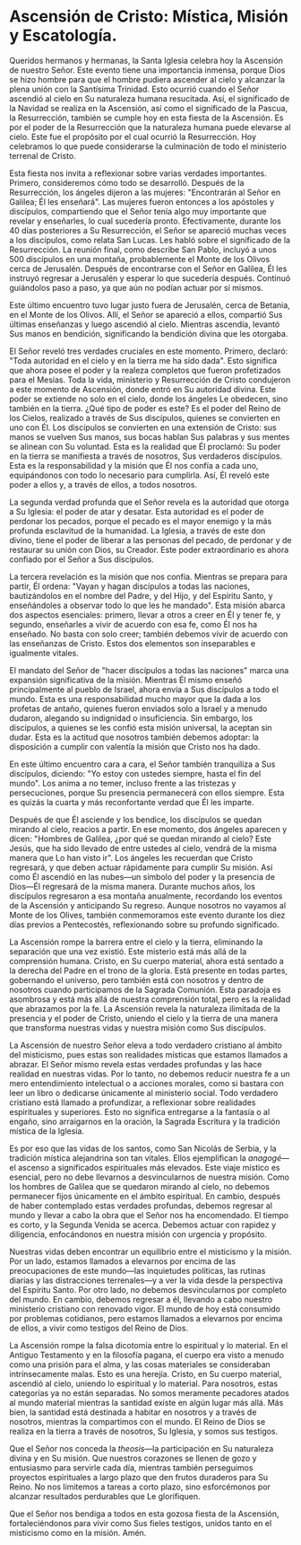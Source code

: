 # Ascensión de Cristo: Mística, Misión y Escatología.  

Queridos hermanos y hermanas, la Santa Iglesia celebra hoy la Ascensión de nuestro Señor. Este evento tiene una importancia inmensa, porque Dios se hizo hombre para que el hombre pudiera ascender al cielo y alcanzar la plena unión con la Santísima Trinidad. Esto ocurrió cuando el Señor ascendió al cielo en Su naturaleza humana resucitada. Así, el significado de la Navidad se realiza en la Ascensión, así como el significado de la Pascua, la Resurrección, también se cumple hoy en esta fiesta de la Ascensión. Es por el poder de la Resurrección que la naturaleza humana puede elevarse al cielo. Este fue el propósito por el cual ocurrió la Resurrección. Hoy celebramos lo que puede considerarse la culminación de todo el ministerio terrenal de Cristo.  

Esta fiesta nos invita a reflexionar sobre varias verdades importantes. Primero, consideremos cómo todo se desarrolló. Después de la Resurrección, los ángeles dijeron a las mujeres: "Encontrarán al Señor en Galilea; Él les enseñará". Las mujeres fueron entonces a los apóstoles y discípulos, compartiendo que el Señor tenía algo muy importante que revelar y enseñarles, lo cual sucedería pronto. Efectivamente, durante los 40 días posteriores a Su Resurrección, el Señor se apareció muchas veces a los discípulos, como relata San Lucas. Les habló sobre el significado de la Resurrección. La reunión final, como describe San Pablo, incluyó a unos 500 discípulos en una montaña, probablemente el Monte de los Olivos cerca de Jerusalén. Después de encontrarse con el Señor en Galilea, Él les instruyó regresar a Jerusalén y esperar lo que sucedería después. Continuó guiándolos paso a paso, ya que aún no podían actuar por sí mismos.  

Este último encuentro tuvo lugar justo fuera de Jerusalén, cerca de Betania, en el Monte de los Olivos. Allí, el Señor se apareció a ellos, compartió Sus últimas enseñanzas y luego ascendió al cielo. Mientras ascendía, levantó Sus manos en bendición, significando la bendición divina que les otorgaba.  

El Señor reveló tres verdades cruciales en este momento. Primero, declaró: "Toda autoridad en el cielo y en la tierra me ha sido dada". Esto significa que ahora posee el poder y la realeza completos que fueron profetizados para el Mesías. Toda la vida, ministerio y Resurrección de Cristo condujeron a este momento de Ascensión, donde entró en Su autoridad divina. Este poder se extiende no solo en el cielo, donde los ángeles Le obedecen, sino también en la tierra. ¿Qué tipo de poder es este? Es el poder del Reino de los Cielos, realizado a través de Sus discípulos, quienes se convierten en uno con Él. Los discípulos se convierten en una extensión de Cristo: sus manos se vuelven Sus manos, sus bocas hablan Sus palabras y sus mentes se alinean con Su voluntad. Esta es la realidad que Él proclamó: Su poder en la tierra se manifiesta a través de nosotros, Sus verdaderos discípulos. Esta es la responsabilidad y la misión que Él nos confía a cada uno, equipándonos con todo lo necesario para cumplirla. Así, Él reveló este poder a ellos y, a través de ellos, a todos nosotros.  

La segunda verdad profunda que el Señor revela es la autoridad que otorga a Su Iglesia: el poder de atar y desatar. Esta autoridad es el poder de perdonar los pecados, porque el pecado es el mayor enemigo y la más profunda esclavitud de la humanidad. La Iglesia, a través de este don divino, tiene el poder de liberar a las personas del pecado, de perdonar y de restaurar su unión con Dios, su Creador. Este poder extraordinario es ahora confiado por el Señor a Sus discípulos.  

La tercera revelación es la misión que nos confía. Mientras se prepara para partir, Él ordena: "Vayan y hagan discípulos a todas las naciones, bautizándolos en el nombre del Padre, y del Hijo, y del Espíritu Santo, y enseñándoles a observar todo lo que les he mandado". Esta misión abarca dos aspectos esenciales: primero, llevar a otros a creer en Él y tener fe, y segundo, enseñarles a vivir de acuerdo con esa fe, como Él nos ha enseñado. No basta con solo creer; también debemos vivir de acuerdo con las enseñanzas de Cristo. Estos dos elementos son inseparables e igualmente vitales.  

El mandato del Señor de "hacer discípulos a todas las naciones" marca una expansión significativa de la misión. Mientras Él mismo enseñó principalmente al pueblo de Israel, ahora envía a Sus discípulos a todo el mundo. Esta es una responsabilidad mucho mayor que la dada a los profetas de antaño, quienes fueron enviados solo a Israel y a menudo dudaron, alegando su indignidad o insuficiencia. Sin embargo, los discípulos, a quienes se les confió esta misión universal, la aceptan sin dudar. Esta es la actitud que nosotros también debemos adoptar: la disposición a cumplir con valentía la misión que Cristo nos ha dado.  

En este último encuentro cara a cara, el Señor también tranquiliza a Sus discípulos, diciendo: "Yo estoy con ustedes siempre, hasta el fin del mundo". Los anima a no temer, incluso frente a las tristezas y persecuciones, porque Su presencia permanecerá con ellos siempre. Esta es quizás la cuarta y más reconfortante verdad que Él les imparte.  

Después de que Él asciende y los bendice, los discípulos se quedan mirando al cielo, reacios a partir. En ese momento, dos ángeles aparecen y dicen: "Hombres de Galilea, ¿por qué se quedan mirando al cielo? Este Jesús, que ha sido llevado de entre ustedes al cielo, vendrá de la misma manera que Lo han visto ir". Los ángeles les recuerdan que Cristo regresará, y que deben actuar rápidamente para cumplir Su misión. Así como Él ascendió en las nubes—un símbolo del poder y la presencia de Dios—Él regresará de la misma manera. Durante muchos años, los discípulos regresaron a esa montaña anualmente, recordando los eventos de la Ascensión y anticipando Su regreso. Aunque nosotros no vayamos al Monte de los Olives, también conmemoramos este evento durante los diez días previos a Pentecostés, reflexionando sobre su profundo significado.  

La Ascensión rompe la barrera entre el cielo y la tierra, eliminando la separación que una vez existió. Este misterio está más allá de la comprensión humana. Cristo, en Su cuerpo material, ahora está sentado a la derecha del Padre en el trono de la gloria. Está presente en todas partes, gobernando el universo, pero también está con nosotros y dentro de nosotros cuando participamos de la Sagrada Comunión. Esta paradoja es asombrosa y está más allá de nuestra comprensión total, pero es la realidad que abrazamos por la fe. La Ascensión revela la naturaleza ilimitada de la presencia y el poder de Cristo, uniendo el cielo y la tierra de una manera que transforma nuestras vidas y nuestra misión como Sus discípulos.

La Ascensión de nuestro Señor eleva a todo verdadero cristiano al ámbito del misticismo, pues estas son realidades místicas que estamos llamados a abrazar. El Señor mismo revela estas verdades profundas y las hace realidad en nuestras vidas. Por lo tanto, no debemos reducir nuestra fe a un mero entendimiento intelectual o a acciones morales, como si bastara con leer un libro o dedicarse únicamente al ministerio social. Todo verdadero cristiano está llamado a profundizar, a reflexionar sobre realidades espirituales y superiores. Esto no significa entregarse a la fantasía o al engaño, sino arraigarnos en la oración, la Sagrada Escritura y la tradición mística de la Iglesia.

Es por eso que las vidas de los santos, como San Nicolás de Serbia, y la tradición mística alejandrina son tan vitales. Ellos ejemplifican la *anagogé*—el ascenso a significados espirituales más elevados. Este viaje místico es esencial, pero no debe llevarnos a desvincularnos de nuestra misión. Como los hombres de Galilea que se quedaron mirando al cielo, no debemos permanecer fijos únicamente en el ámbito espiritual. En cambio, después de haber contemplado estas verdades profundas, debemos regresar al mundo y llevar a cabo la obra que el Señor nos ha encomendado. El tiempo es corto, y la Segunda Venida se acerca. Debemos actuar con rapidez y diligencia, enfocándonos en nuestra misión con urgencia y propósito.

Nuestras vidas deben encontrar un equilibrio entre el misticismo y la misión. Por un lado, estamos llamados a elevarnos por encima de las preocupaciones de este mundo—las inquietudes políticas, las rutinas diarias y las distracciones terrenales—y a ver la vida desde la perspectiva del Espíritu Santo. Por otro lado, no debemos desvincularnos por completo del mundo. En cambio, debemos regresar a él, llevando a cabo nuestro ministerio cristiano con renovado vigor. El mundo de hoy está consumido por problemas cotidianos, pero estamos llamados a elevarnos por encima de ellos, a vivir como testigos del Reino de Dios.

La Ascensión rompe la falsa dicotomía entre lo espiritual y lo material. En el Antiguo Testamento y en la filosofía pagana, el cuerpo era visto a menudo como una prisión para el alma, y las cosas materiales se consideraban intrínsecamente malas. Esto es una herejía. Cristo, en Su cuerpo material, ascendió al cielo, uniendo lo espiritual y lo material. Para nosotros, estas categorías ya no están separadas. No somos meramente pecadores atados al mundo material mientras la santidad existe en algún lugar más allá. Más bien, la santidad está destinada a habitar en nosotros y a través de nosotros, mientras la compartimos con el mundo. El Reino de Dios se realiza en la tierra a través de nosotros, Su Iglesia, y somos sus testigos.

Que el Señor nos conceda la *theosis*—la participación en Su naturaleza divina y en Su misión. Que nuestros corazones se llenen de gozo y entusiasmo para servirle cada día, mientras también perseguimos proyectos espirituales a largo plazo que den frutos duraderos para Su Reino. No nos limitemos a tareas a corto plazo, sino esforcémonos por alcanzar resultados perdurables que Le glorifiquen.

Que el Señor nos bendiga a todos en esta gozosa fiesta de la Ascensión, fortaleciéndonos para vivir como Sus fieles testigos, unidos tanto en el misticismo como en la misión. Amén.

